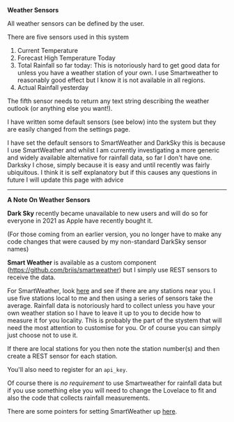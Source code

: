 __Weather Sensors__

All weather sensors can be defined by the user.

There are five sensors used in this system

1. Current Temperature
2. Forecast High Temperature Today
3. Total Rainfall so far today: This is notoriously hard to get good data for unless you have a weather station of your own.
I use Smartweather to reasonably good effect but I know it is not available in all regions.
4. Actual Rainfall yesterday

The fifth sensor needs to return any text string describing the weather outlook (or anything else you want!).

I have written some default sensors (see below) into the system but they are easily changed from the settings page.

I have set the default sensors to SmartWeather and DarkSky this is because I use SmartWeather and whilst I am currently investigating a more generic and widely available alternative for rainfall data, so far I don't have one. Darksky I chose, simply because it is easy and until recently was fairly ubiquitous.
I think it is self explanatory but if this causes any questions in future I will update this page with advice

-----
__A Note On Weather Sensors__

__Dark Sky__ recently became unavailable to new users and will do so for everyone in 2021 as Apple have recently bought it.

(For those coming from an earlier version, you no longer have to make any code changes that were caused by my non-standard DarkSky sensor names)


__Smart Weather__ is available as a custom component (https://github.com/briis/smartweather) but I simply use REST sensors to receive the data.


For SmartWeather, look [here](https://smartweather.weatherflow.com/map) and see if there are any stations near you. I use five stations local to me and then using a series of sensors take the average. Rainfall data is notoriously hard to collect unless you have your own weather station so I have to leave it up to you to decide how to measure it for you locality. This is probably the part of the stystem  that will need the most attention to customise for you. Or of course you can simply just choose not to use it.

If there are local stations for you then note the station number(s) and then create a REST sensor for each station.

You'll also need to register for an `api_key`.

Of course there is *no requirement* to use Smartweather for rainfall data but if you use something else you will need to change the Lovelace to fit and also the code that collects rainfall measurements.

There are some pointers for setting SmartWeather up [here](https://github.com/kloggy/HA-Irrigation-Version2/blob/master/Smartweather%20Example.md).
